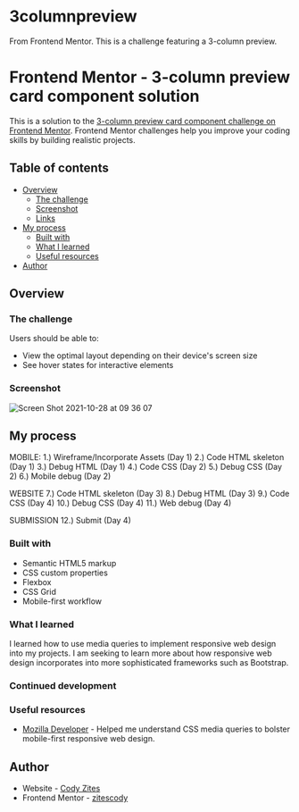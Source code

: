 # 3columnpreview
From Frontend Mentor. This is a challenge featuring a 3-column preview.

# Frontend Mentor - 3-column preview card component solution

This is a solution to the [3-column preview card component challenge on Frontend Mentor](https://www.frontendmentor.io/challenges/3column-preview-card-component-pH92eAR2-). Frontend Mentor challenges help you improve your coding skills by building realistic projects. 

## Table of contents

- [Overview](#overview)
  - [The challenge](#the-challenge)
  - [Screenshot](#screenshot)
  - [Links](#links)
- [My process](#my-process)
  - [Built with](#built-with)
  - [What I learned](#what-i-learned)
  - [Useful resources](#useful-resources)
- [Author](#author)

## Overview

### The challenge

Users should be able to:

- View the optimal layout depending on their device's screen size
- See hover states for interactive elements

### Screenshot

![Screen Shot 2021-10-28 at 09 36 07](https://user-images.githubusercontent.com/49009141/139266925-197d82f8-857b-4872-a8dc-1dbd88f83a01.png)

## My process

MOBILE:
1.) Wireframe/Incorporate Assets (Day 1)
2.) Code HTML skeleton (Day 1)
3.) Debug HTML (Day 1)
4.) Code CSS (Day 2)
5.) Debug CSS (Day 2)
6.) Mobile debug (Day 2)

WEBSITE
7.) Code HTML skeleton (Day 3)
8.) Debug HTML (Day 3)
9.) Code CSS (Day 4)
10.) Debug CSS (Day 4)
11.) Web debug (Day 4)

SUBMISSION
12.) Submit (Day 4)

### Built with

- Semantic HTML5 markup
- CSS custom properties
- Flexbox
- CSS Grid
- Mobile-first workflow

### What I learned
I learned how to use media queries to implement responsive web design into my projects. I am seeking to learn more about how responsive web design incorporates into more sophisticated frameworks such as Bootstrap.
### Continued development

### Useful resources

- [Mozilla Developer](https://developer.mozilla.org/en-US/docs/Web/CSS/Media_Queries/Using_media_queries) - Helped me understand CSS media queries to bolster mobile-first responsive web design.

## Author

- Website - [Cody Zites](https://github.com/zitescody)
- Frontend Mentor - [zitescody](https://www.frontendmentor.io/profile/zitescody)

